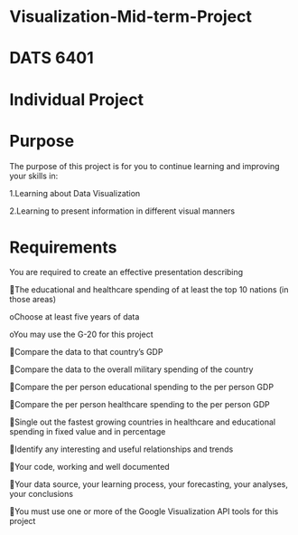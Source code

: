 # Visualization-Mid-term-Project

# DATS 6401

# Individual Project

# Purpose

The purpose of this project is for you to continue learning and improving your skills in:

1.Learning about Data Visualization

2.Learning to present information in different visual manners

# Requirements

You are required to create an effective presentation describing

The educational and healthcare spending of at least the top 10 nations (in those areas)

oChoose at least five years of data

oYou may use the G-20 for this project

Compare the data to that country’s GDP

Compare the data to the overall military spending of the country

Compare the per person educational spending to the per person GDP

Compare the per person healthcare spending to the per person GDP

Single out the fastest growing countries in healthcare and educational spending in fixed value and in percentage

Identify any interesting and useful relationships and trends

Your code, working and well documented

Your data source, your learning process, your forecasting, your analyses, your conclusions

You must use one or more of the Google Visualization API tools for this project
